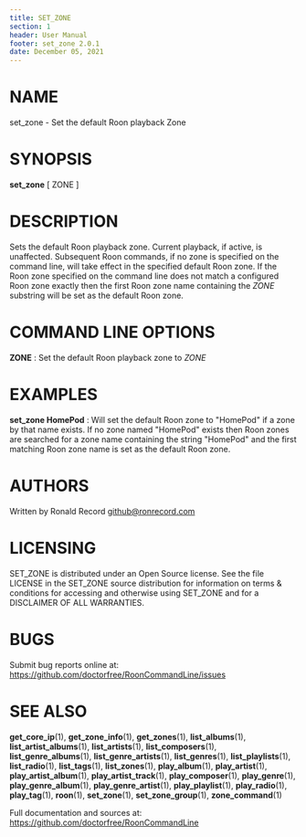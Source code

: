 ```yaml
---
title: SET_ZONE
section: 1
header: User Manual
footer: set_zone 2.0.1
date: December 05, 2021
---
```

# NAME
set_zone - Set the default Roon playback Zone

# SYNOPSIS
**set_zone** [ ZONE ]

# DESCRIPTION
Sets the default Roon playback zone. Current playback, if active, is unaffected. Subsequent Roon commands, if no zone is specified on the command line, will take effect in the specified default Roon zone. If the Roon zone specified on the command line does not match a configured Roon zone exactly then the first Roon zone name containing the *ZONE* substring will be set as the default Roon zone.

# COMMAND LINE OPTIONS
**ZONE**
: Set the default Roon playback zone to *ZONE*

# EXAMPLES
**set_zone HomePod**
: Will set the default Roon zone to "HomePod" if a zone by that name exists. If no zone named "HomePod" exists then Roon zones are searched for a zone name containing the string "HomePod" and the first matching Roon zone name is set as the default Roon zone.

# AUTHORS
Written by Ronald Record github@ronrecord.com

# LICENSING
SET_ZONE is distributed under an Open Source license.
See the file LICENSE in the SET_ZONE source distribution
for information on terms &amp; conditions for accessing and
otherwise using SET_ZONE and for a DISCLAIMER OF ALL WARRANTIES.

# BUGS
Submit bug reports online at: https://github.com/doctorfree/RoonCommandLine/issues

# SEE ALSO
**get_core_ip**(1), **get_zone_info**(1), **get_zones**(1), **list_albums**(1), **list_artist_albums**(1), **list_artists**(1), **list_composers**(1), **list_genre_albums**(1), **list_genre_artists**(1), **list_genres**(1), **list_playlists**(1), **list_radio**(1), **list_tags**(1), **list_zones**(1), **play_album**(1), **play_artist**(1), **play_artist_album**(1), **play_artist_track**(1), **play_composer**(1), **play_genre**(1), **play_genre_album**(1), **play_genre_artist**(1), **play_playlist**(1), **play_radio**(1), **play_tag**(1), **roon**(1), **set_zone**(1), **set_zone_group**(1), **zone_command**(1)

Full documentation and sources at: https://github.com/doctorfree/RoonCommandLine

